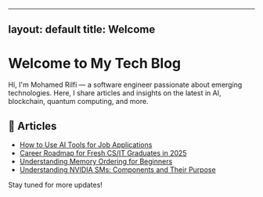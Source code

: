 ---

layout: default
title: Welcome
--------------

# Welcome to My Tech Blog

Hi, I'm Mohamed Rilfi — a software engineer passionate about emerging technologies. Here, I share articles and insights on the latest in AI, blockchain, quantum computing, and more.

## 📝 Articles

* [How to Use AI Tools for Job Applications](./articles/ai-job-application-tools.md)
* [Career Roadmap for Fresh CS/IT Graduates in 2025](./articles/career-roadmap-fresh-cs-it-graduates-2025.md)
* [Understanding Memory Ordering for Beginners](./articles/understanding-memory-ordering-for-beginners.md)
* [Understanding NVIDIA SMs: Components and Their Purpose](./articles/understanding-nvidia-sms-components-and-purpose.md)

Stay tuned for more updates!

